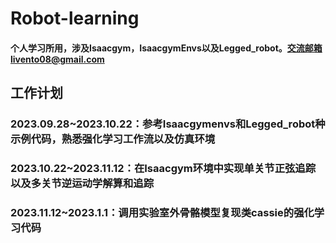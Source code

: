 # Robot-learning
#### 个人学习所用，涉及Isaacgym，IsaacgymEnvs以及Legged_robot。交流邮箱livento08@gmail.com

## 工作计划
### 2023.09.28~2023.10.22：参考Isaacgymenvs和Legged_robot种示例代码，熟悉强化学习工作流以及仿真环境
### 2023.10.22~2023.11.12：在Isaacgym环境中实现单关节正弦追踪以及多关节逆运动学解算和追踪
### 2023.11.12~2023.1.1：调用实验室外骨骼模型复现类cassie的强化学习代码

   